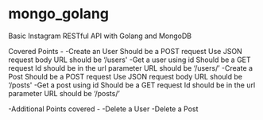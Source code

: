 # mongo_golang

Basic Instagram RESTful API with Golang and MongoDB

Covered Points - 
-Create an User
    Should be a POST request
    Use JSON request body
    URL should be ‘/users'
-Get a user using id
    Should be a GET request
    Id should be in the url parameter
    URL should be ‘/users/<id here>’
-Create a Post
    Should be a POST request
    Use JSON request body
    URL should be ‘/posts'
-Get a post using id
    Should be a GET request
    Id should be in the url parameter
    URL should be ‘/posts/<id here>’

-Additional Points covered - 
  -Delete a User
  -Delete a Post
 
